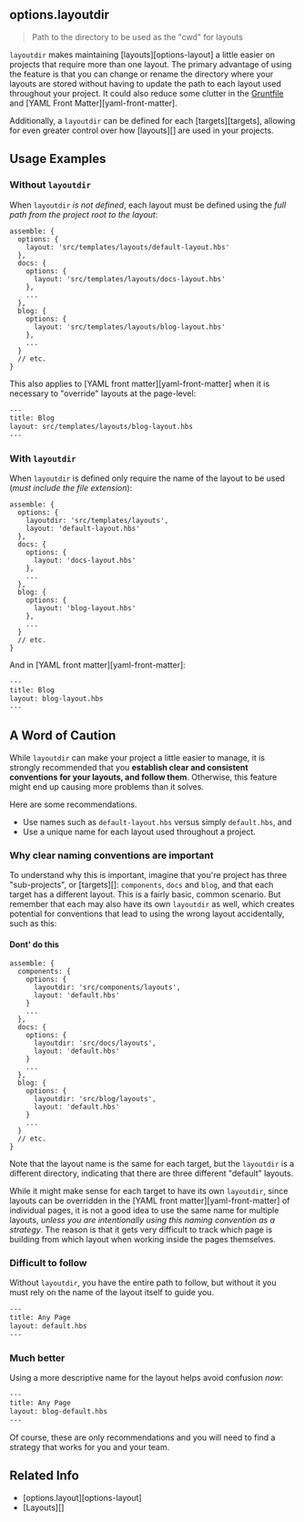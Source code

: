 

## options.layoutdir

> Path to the directory to be used as the "cwd" for layouts

`layoutdir` makes maintaining [layouts][options-layout] a little easier on projects that require more than one layout. The primary advantage of using the feature is that you can change or rename the directory where your layouts are stored without having to update the path to each layout used throughout your project. It could also reduce some clutter in the [Gruntfile](http://gruntjs.com) and [YAML Front Matter][yaml-front-matter].

Additionally, a `layoutdir` can be defined for each [targets][targets], allowing for even greater control over how [layouts][] are used in your projects.


## Usage Examples

### Without `layoutdir`
When `layoutdir` _is not defined_, each layout must be defined using the _full path from the project root to the layout_:

```
assemble: {
  options: {
    layout: 'src/templates/layouts/default-layout.hbs'
  },
  docs: {
    options: {
      layout: 'src/templates/layouts/docs-layout.hbs'
    },
    ...
  },
  blog: {
    options: {
      layout: 'src/templates/layouts/blog-layout.hbs'
    },
    ...
  }
  // etc.
}
```

This also applies to [YAML front matter][yaml-front-matter] when it is necessary to "override" layouts at the page-level:

``` html
---
title: Blog
layout: src/templates/layouts/blog-layout.hbs
---
```


### With `layoutdir`

When `layoutdir` is defined only require the name of the layout to be used (_must include the file extension_):

```
assemble: {
  options: {
    layoutdir: 'src/templates/layouts',
    layout: 'default-layout.hbs'
  },
  docs: {
    options: {
      layout: 'docs-layout.hbs'
    },
    ...
  },
  blog: {
    options: {
      layout: 'blog-layout.hbs'
    },
    ...
  }
  // etc.
}
```

And in [YAML front matter][yaml-front-matter]:

``` html
---
title: Blog
layout: blog-layout.hbs
---
```


## A Word of Caution
While `layoutdir` can make your project a little easier to manage, it is strongly recommended that you **establish clear and consistent conventions for your layouts, and follow them**. Otherwise, this feature might end up causing more problems than it solves. 

Here are some recommendations.

* Use names such as `default-layout.hbs` versus simply `default.hbs`, and
* Use a unique name for each layout used throughout a project. 

### Why clear naming conventions are important

To understand why this is important, imagine that you're project has three "sub-projects", or [targets][]: `components`, `docs` and `blog`, and that each target has a different layout. This is a fairly basic, common scenario. But remember that each may also have its own `layoutdir` as well, which creates potential for conventions that lead to using the wrong layout accidentally, such as this:

#### Dont' do this

```
assemble: {
  components: {
    options: {
      layoutdir: 'src/components/layouts',
      layout: 'default.hbs'
    }
    ...
  },
  docs: {
    options: {
      layoutdir: 'src/docs/layouts',
      layout: 'default.hbs'
    }
    ...
  },
  blog: {
    options: {
      layoutdir: 'src/blog/layouts',
      layout: 'default.hbs'
    }
    ...
  }
  // etc.
}
```
Note that the layout name is the same for each target, but the `layoutdir` is a different directory, indicating that there are three different "default" layouts. 

While it might make sense for each target to have its own `layoutdir`, since layouts can be overridden in the [YAML front matter][yaml-front-matter] of individual pages, it is not a good idea to use the same name for multiple layouts, _unless you are intentionally using this naming convention as a strategy_. The reason is that it gets very difficult to track which page is building from which layout when working inside the pages themselves.
 
### Difficult to follow

Without `layoutdir`, you have the entire path to follow, but without it you must rely on the name of the layout itself to guide you. 

``` html
---
title: Any Page
layout: default.hbs
---
```

### Much better

Using a more descriptive name for the layout helps avoid confusion _now_:

``` html
---
title: Any Page
layout: blog-default.hbs
---
```

Of course, these are only recommendations and you will need to find a strategy that works for you and your team. 


## Related Info

* [options.layout][options-layout]
* [Layouts][]
